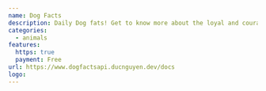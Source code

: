 ```yaml
---
name: Dog Facts
description: Daily Dog fats! Get to know more about the loyal and courageous dogs.
categories:
  - animals
features:
  https: true
  payment: Free
url: https://www.dogfactsapi.ducnguyen.dev/docs
logo:
---
```


